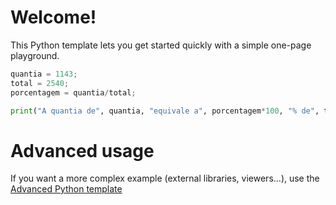 # Welcome!

This Python template lets you get started quickly with a simple one-page playground.

```python runnable
quantia = 1143;
total = 2540;
porcentagem = quantia/total;

print("A quantia de", quantia, "equivale a", porcentagem*100, "% de", total);
```

# Advanced usage

If you want a more complex example (external libraries, viewers...), use the [Advanced Python template](https://tech.io/select-repo/429)
